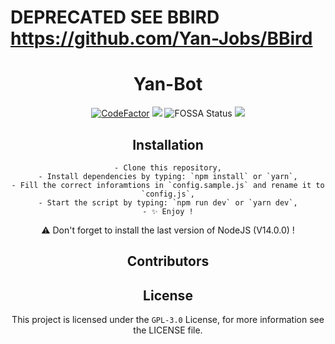 # DEPRECATED SEE BBIRD https://github.com/Yan-Jobs/BBird
<div align="center">

# Yan-Bot
  
[![CodeFactor](https://www.codefactor.io/repository/github/yan-jobs/yan-bot/badge)](https://www.codefactor.io/repository/github/yan-jobs/yan-bot)
![](https://shields.io/github/license/Yan-Jobs/yan-bot)
![FOSSA Status](https://app.fossa.com/api/projects/git%2Bgithub.com%2FYan-Jobs%2FYan-Bot.svg?type=shield)
![](https://img.shields.io/discord/831251454655594506.svg?logo=discord&colorB=7289DA&label=Yan%27s%20Dev)

  ## Installation

    - Clone this repository,
    - Install dependencies by typing: `npm install` or `yarn`,
    - Fill the correct inforamtions in `config.sample.js` and rename it to `config.js`,
    - Start the script by typing: `npm run dev` or `yarn dev`,
    - ✨ Enjoy !
  ⚠️ Don't forget to install the last version of NodeJS (V14.0.0) !
  
  
  ## Contributors
  
  
  ## License
  This project is licensed under the `GPL-3.0` License, for more information see the LICENSE file.
</div>
